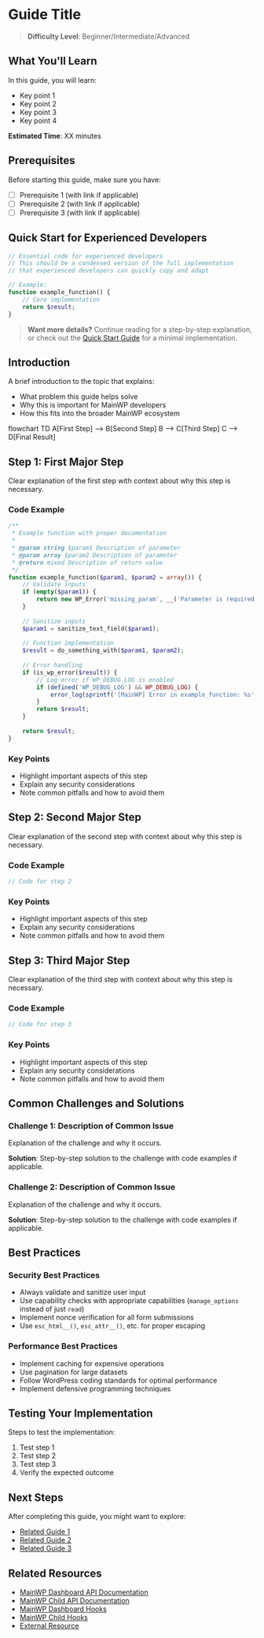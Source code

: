 # Guide Title

> **Difficulty Level**: Beginner/Intermediate/Advanced

## What You'll Learn

In this guide, you will learn:
- Key point 1
- Key point 2
- Key point 3
- Key point 4

**Estimated Time**: XX minutes

## Prerequisites

Before starting this guide, make sure you have:

- [ ] Prerequisite 1 (with link if applicable)
- [ ] Prerequisite 2 (with link if applicable)
- [ ] Prerequisite 3 (with link if applicable)

## Quick Start for Experienced Developers

```php
// Essential code for experienced developers
// This should be a condensed version of the full implementation
// that experienced developers can quickly copy and adapt

// Example:
function example_function() {
    // Core implementation
    return $result;
}
```

> **Want more details?** Continue reading for a step-by-step explanation, or check out the [Quick Start Guide](path-to-quick-start.md) for a minimal implementation.

## Introduction

A brief introduction to the topic that explains:
- What problem this guide helps solve
- Why this is important for MainWP developers
- How this fits into the broader MainWP ecosystem

<div class="mermaid">
flowchart TD
    A[First Step] --> B[Second Step]
    B --> C[Third Step]
    C --> D[Final Result]
</div>

## Step 1: First Major Step

Clear explanation of the first step with context about why this step is necessary.

### Code Example

```php
/**
 * Example function with proper documentation
 *
 * @param string $param1 Description of parameter
 * @param array $param2 Description of parameter
 * @return mixed Description of return value
 */
function example_function($param1, $param2 = array()) {
    // Validate inputs
    if (empty($param1)) {
        return new WP_Error('missing_param', __('Parameter is required', 'text-domain'));
    }
    
    // Sanitize inputs
    $param1 = sanitize_text_field($param1);
    
    // Function implementation
    $result = do_something_with($param1, $param2);
    
    // Error handling
    if (is_wp_error($result)) {
        // Log error if WP_DEBUG_LOG is enabled
        if (defined('WP_DEBUG_LOG') && WP_DEBUG_LOG) {
            error_log(sprintf('[MainWP] Error in example_function: %s', $result->get_error_message()));
        }
        return $result;
    }
    
    return $result;
}
```

### Key Points

- Highlight important aspects of this step
- Explain any security considerations
- Note common pitfalls and how to avoid them

## Step 2: Second Major Step

Clear explanation of the second step with context about why this step is necessary.

### Code Example

```php
// Code for step 2
```

### Key Points

- Highlight important aspects of this step
- Explain any security considerations
- Note common pitfalls and how to avoid them

## Step 3: Third Major Step

Clear explanation of the third step with context about why this step is necessary.

### Code Example

```php
// Code for step 3
```

### Key Points

- Highlight important aspects of this step
- Explain any security considerations
- Note common pitfalls and how to avoid them

## Common Challenges and Solutions

### Challenge 1: Description of Common Issue

Explanation of the challenge and why it occurs.

**Solution**: Step-by-step solution to the challenge with code examples if applicable.

### Challenge 2: Description of Common Issue

Explanation of the challenge and why it occurs.

**Solution**: Step-by-step solution to the challenge with code examples if applicable.

## Best Practices

### Security Best Practices

- Always validate and sanitize user input
- Use capability checks with appropriate capabilities (`manage_options` instead of just `read`)
- Implement nonce verification for all form submissions
- Use `esc_html__()`, `esc_attr__()`, etc. for proper escaping

### Performance Best Practices

- Implement caching for expensive operations
- Use pagination for large datasets
- Follow WordPress coding standards for optimal performance
- Implement defensive programming techniques

## Testing Your Implementation

Steps to test the implementation:

1. Test step 1
2. Test step 2
3. Test step 3
4. Verify the expected outcome

## Next Steps

After completing this guide, you might want to explore:

- [Related Guide 1](path-to-related-guide-1.md)
- [Related Guide 2](path-to-related-guide-2.md)
- [Related Guide 3](path-to-related-guide-3.md)

## Related Resources

- [MainWP Dashboard API Documentation](../../source-code/dashboard/)
- [MainWP Child API Documentation](../../source-code/child/)
- [MainWP Dashboard Hooks](../../mainwp-hooks/dashboard/)
- [MainWP Child Hooks](../../mainwp-hooks/child/)
- [External Resource](https://example.com)
